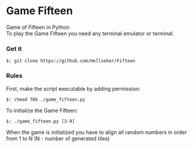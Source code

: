 # Game Fifteen

Game of Fifteen in Python  
To play the Game Fifteen you need any terminal emulator or terminal.  

### Get it

    $: git clone https://github.com/Hellseher/Fifteen

### Rules
First, make the script executable by adding permission:  

    $: chmod 766 ./game_fifteen.py

To initialize the Game Fifteen:  

    $: ./game_fifteen.py [3-9]

When the game is initialized you have to align all random numbers in order from 1
to N (N - number of generated tiles)
